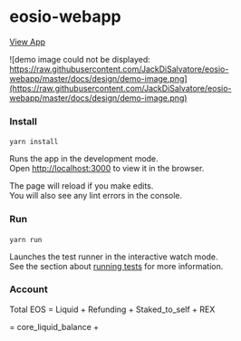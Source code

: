 # eosio-webapp

[View App](https://eosio-webapp.herokuapp.com/)

![demo image could not be displayed: https://raw.githubusercontent.com/JackDiSalvatore/eosio-webapp/master/docs/design/demo-image.png](https://raw.githubusercontent.com/JackDiSalvatore/eosio-webapp/master/docs/design/demo-image.png)


### Install
`yarn install`

Runs the app in the development mode.<br>
Open [http://localhost:3000](http://localhost:3000) to view it in the browser.

The page will reload if you make edits.<br>
You will also see any lint errors in the console.

### Run
`yarn run`

Launches the test runner in the interactive watch mode.<br>
See the section about [running tests](https://facebook.github.io/create-react-app/docs/running-tests) for more information.


### Account

Total EOS = Liquid + Refunding + Staked_to_self + REX

= core_liquid_balance + 